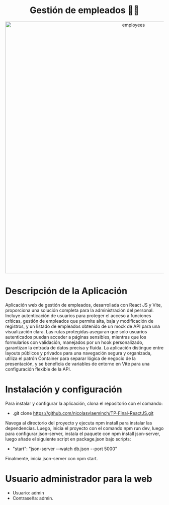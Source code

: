 <h1 align = "center">Gestión de empleados 🙋‍♂️</h1>
<div align = "center">
    <img src='https://i.postimg.cc/KjVyfk14/Sin-t-tuloa.png' border='0' alt='employees' width='800' height='auto'/>
</div>

# Descripción de la Aplicación

Aplicación web de gestión de empleados, desarrollada con React JS y Vite, proporciona una solución completa para la administración del personal. Incluye autenticación de usuarios para proteger el acceso a funciones críticas, gestión de empleados que permite alta, baja y modificación de registros, y un listado de empleados obtenido de un mock de API para una visualización clara. Las rutas protegidas aseguran que solo usuarios autenticados puedan acceder a páginas sensibles, mientras que los formularios con validación, manejados por un hook personalizado, garantizan la entrada de datos precisa y fluida. La aplicación distingue entre layouts públicos y privados para una navegación segura y organizada, utiliza el patrón Container para separar lógica de negocio de la presentación, y se beneficia de variables de entorno en Vite para una configuración flexible de la API.

# Instalación y configuración

Para instalar y configurar la aplicación, clona el repositorio con el comando:

- .git clone https://github.com/nicolasvlaeminch/TP-Final-ReactJS.git

Navega al directorio del proyecto y ejecuta npm install para instalar las dependencias. Luego, inicia el proyecto con el comando npm run dev, luego para configurar json-server, instala el paquete con npm install json-server, luego añade el siguiente script en package.json bajo scripts:

- "start": "json-server --watch db.json --port 5000"

Finalmente, inicia json-server con npm start.

# Usuario administrador para la web

- Usuario: admin
- Contraseña: admin.
